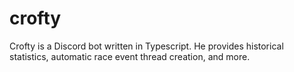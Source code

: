 # crofty
Crofty is a Discord bot written in Typescript. He provides historical statistics, automatic race event thread creation, and more.
